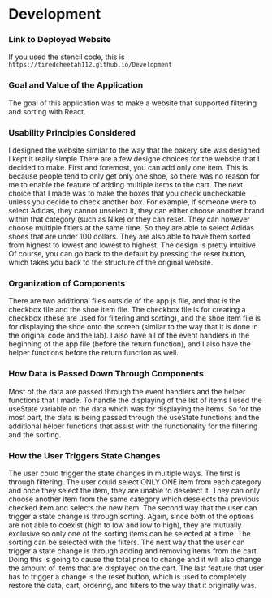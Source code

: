 # Development

### Link to Deployed Website
If you used the stencil code, this is `https://tiredcheetah112.github.io/Development`

### Goal and Value of the Application
The goal of this application was to make a website that supported filtering and sorting with React. 

### Usability Principles Considered

I designed the website similar to the way that the bakery site was designed. I kept it really simple
There are a few designe choices for the website that I decided to make. First and foremost, you can add only one item.
This is because people tend to only get only one shoe, so there was no reason for me to enable the feature of adding multiple items to
the cart. The next choice that I made was to make the boxes that you check uncheckable unless you decide to check another box.
For example, if someone were to select Adidas, they cannot unselect it, they can either choose another brand within that category (such as Nike) or they can reset. They can however choose multiple fitlers at the same time. So they are able to select Adidas shoes that are under 100 dollars. They are also able to have them sorted from highest to lowest and lowest to highest. The design is pretty intuitive.
Of course, you can go back to the default by pressing the reset button, which takes you back to the structure of the original website.


### Organization of Components

There are two additional files outside of the app.js file, and that is the checkbox file and the shoe item file. The checkbox file is for creating a checkbox (these are used for filtering and sorting), and the shoe item file is for displaying the shoe onto the screen (similar to the way that it is done in the original code and the lab). I also have all of the event handlers in the beginning of the app file (before the return function), and I also have the helper functions before the return function as well. 

### How Data is Passed Down Through Components

Most of the data are passed through the event handlers and the helper functions that I made. To handle the displaying of the list of items
I used the useState variable on the data which was for displaying the items. So for the most part, the data is being passed through the useState functions and the additional helper functions that assist with the functionality for the filtering and the sorting.

### How the User Triggers State Changes

The user could trigger the state changes in multiple ways. The first is through filtering. The user could select ONLY ONE item from each category and once they select the item, they are unable to deselect it. They can only choose another item from the same category which deselects tha previous checked item and selects the new item. The second way that the user can trigger a state change is through sorting. Again, since both of the options are not able to coexist (high to low and low to high), they are mutually exclusive so only one of the sorting items can be selected at a time. The sorting can be selected with the filters. The next way that the user can trigger a state change is through adding and removing items from the cart. Doing this is going to cause the total price to change and it will also change the amount of items that are displayed on the cart. The last feature that user has to trigger a change is the reset button, which is used to completely restore the data, cart, ordering, and filters to the way that it originally was. 